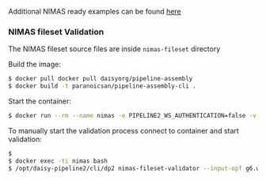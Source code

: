 Additional NIMAS ready examples can be found [here](http://aem.cast.org/creating/nimas-exemplars.html)

### NIMAS fileset Validation

The NIMAS fileset source files are inside `nimas-fileset` directory

Build the image:

```bash
$ docker pull docker pull daisyorg/pipeline-assembly
$ docker build -t paranoicsan/pipeline-assembly-cli .
```

Start the container:

```bash
$ docker run --rm --name nimas -e PIPELINE2_WS_AUTHENTICATION=false -v $(pwd):/app -it paranoicsan/pipeline-assembly-cli
```

To manually start the validation process connect to container and start validation:

```bash
$ 
$ docker exec -ti nimas bash
$ /opt/daisy-pipeline2/cli/dp2 nimas-fileset-validator --input-opf g6.wc.sp.opf --data g6.wc.sp.zip --output reports
```
